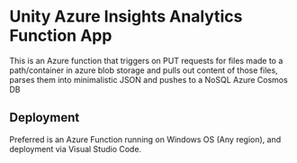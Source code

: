 # Unity Azure Insights Analytics Function App 

This is an Azure function that triggers on PUT requests for files made to a path/container in azure blob storage and pulls out content of those files, parses them into minimalistic JSON and pushes to a NoSQL Azure Cosmos DB

## Deployment
Preferred is an Azure Function running on Windows OS (Any region), and deployment via Visual Studio Code.